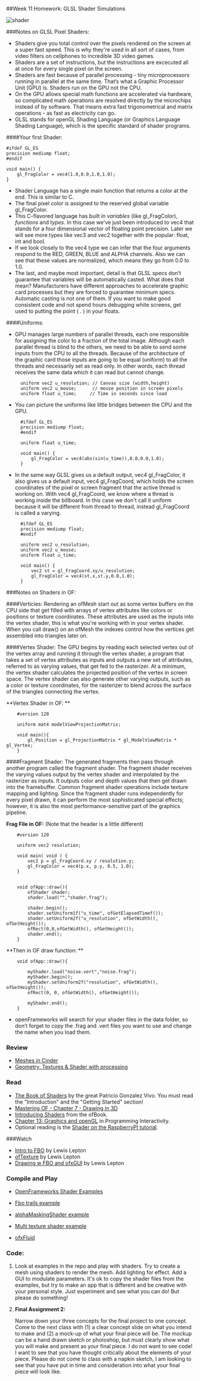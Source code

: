 ##Week 11 Homework: GLSL Shader Simulations 

![shader](http://poniesandlight.co.uk/img/flat_shading_teaser.jpg)

###Notes on GLSL Pixel Shaders:

* Shaders give you total control over the pixels rendered on the screen at a super fast speed. This is why they're used in all sort of cases, from video filters on cellphones to incredible 3D video games.
* Shaders are a set of instructions, but the instructions are excecuted all at once for every single pixel on the screen.
* Shaders are fast because of parallel processing - tiny microprocessors running in parallel at the same time. That’s what a Graphic Processor Unit (GPU) is. Shaders run on the GPU not the CPU.
* On the GPU allows special math functions are accelerated via hardware, so complicated math operations are resolved directly by the microchips instead of by software. That means extra fast trigonometrical and matrix operations - as fast as electricity can go.
* GLSL stands for openGL Shading Language (or Graphics Language Shading Language), which is the specific standard of shader programs. 

####Your first Shader:

	#ifdef GL_ES
	precision mediump float;
	#endif
	
	void main() {
		gl_FragColor = vec4(1.0,0.0,1.0,1.0);
	}	
* Shader Language has a single main function that returns a color at the end. This is similar to C.
* The final pixel color is assigned to the reserved global variable gl_FragColor.
* This C-flavored language has built in *variables* (like gl_FragColor), *functions* and *types*. In this case we've just been introduced to vec4 that stands for a four dimensional vector of floating point precision. Later we will see more types like vec3 and vec2 together with the popular: float, int and bool.
* If we look closely to the vec4 type we can infer that the four arguments respond to the RED, GREEN, BLUE and ALPHA channels. Also we can see that these values are normalized, which means they go from 0.0 to 1.0.
* The last, and maybe most important, detail is that GLSL specs don’t guarantee that variables will be automatically casted. What does that mean? Manufacturers have different approaches to accelerate graphic card processes but they are forced to guarantee minimum specs. Automatic casting is not one of them. If you want to make good consistent code and not spend hours debugging white screens, get used to putting the point ( . ) in your floats. 

####Uniforms:
* GPU manages large numbers of parallel threads, each one responsible for assigning the color to a fraction of the total image. Although each parallel thread is blind to the others, we need to be able to send some inputs from the CPU to all the threads. Because of the architecture of the graphic card those inputs are going to be equal (uniform) to all the threads and necessarily set as read only. In other words, each thread receives the same data which it can read but cannot change.
	
		uniform vec2 u_resolution; // Canvas size (width,height)
		uniform vec2 u_mouse;      // mouse position in screen pixels
		uniform float u_time;     // Time in seconds since load 
	
* You can picture the uniforms like little bridges between the CPU and the GPU.

		#ifdef GL_ES
		precision mediump float;
		#endif
		
		uniform float u_time;
		
		void main() {
			gl_FragColor = vec4(abs(sin(u_time)),0.0,0.0,1.0);
		}

* In the same way GLSL gives us a default output, vec4 gl_FragColor, it also gives us a default input, vec4 gl_FragCoord, which holds the screen coordinates of the pixel or screen fragment that the active thread is working on. With vec4 gl_FragCoord, we know where a thread is working inside the billboard. In this case we don't call it uniform because it will be different from thread to thread, instead gl_FragCoord is called a varying.

		#ifdef GL_ES
		precision mediump float;
		#endif
		
		uniform vec2 u_resolution;
		uniform vec2 u_mouse;
		uniform float u_time;
		
		void main() {
			vec2 st = gl_FragCoord.xy/u_resolution;
			gl_FragColor = vec4(st.x,st.y,0.0,1.0);
		}



###Notes on Shaders in OF:

####Verticies:
Rendering an ofMesh start out as some vertex buffers on the CPU side that get filled with arrays of vertex attributes like colors or positions or texture coordinates. These attributes are used as the inputs into the vertex shader, this is what you're working with in your vertex shader. When you call draw() on an ofMesh the indexes control how the vertices get assembled into triangles later on.

####Vertex Shader:
The GPU begins by reading each selected vertex out of the vertex array and running it through the vertex shader, a program that takes a set of vertex attributes as inputs and outputs a new set of attributes, referred to as varying values, that get fed to the rasterizer. At a minimum, the vertex shader calculates the projected position of the vertex in screen space. The vertex shader can also generate other varying outputs, such as a color or texture coordinates, for the rasterizer to blend across the surface of the triangles connecting the vertex.

**Vertex Shader in OF:
**
		
		#version 120
		
		uniform mat4 modelViewProjectionMatrix;
		
		void main(){
		    gl_Position = gl_ProjectionMatrix * gl_ModelViewMatrix * gl_Vertex;
		}

####Fragment Shader:
The generated fragments then pass through another program called the fragment shader. The fragment shader receives the varying values output by the vertex shader and interpolated by the rasterizer as inputs. It outputs color and depth values that then get drawn into the framebuffer. Common fragment shader operations include texture mapping and lighting. Since the fragment shader runs independently for every pixel drawn, it can perform the most sophisticated special effects; however, it is also the most performance-sensitive part of the graphics pipeline.

**Frag File in OF:** (Note that the header is a little different) 
		
		#version 120
		
		uniform vec2 resolution;
		
		void main( void ) {
		    vec2 p = gl_FragCoord.xy / resolution.y;
		    gl_FragColor = vec4(p.x, p.y, 0.5, 1.0);
		}


		void ofApp::draw(){
		    ofShader shader;
		    shader.load("","shader.frag");
		
		    shader.begin();
		    shader.setUniform1f("u_time", ofGetElapsedTimef());
		    shader.setUniform2f("u_resolution", ofGetWidth(), ofGetHeight());
		    ofRect(0,0,ofGetWidth(), ofGetHeight());
		    shader.end();
		}

**Then in OF draw function:
**

		void ofApp::draw(){
		
		    myShader.load("noise.vert","noise.frag");
		    myShader.begin();
		    myShader.setUniform2f("resolution", ofGetWidth(), ofGetHeight());
		    ofRect(0, 0, ofGetWidth(), ofGetHeight());
		    
		    myShader.end();
		}


* openFrameworks will search for your shader files in the data folder, so don’t forget to copy the .frag and .vert files you want to use and change the name when you load them.




### Review 

* [Meshes in Cinder](http://www.creativeapplications.net/tutorials/guide-to-meshes-in-cinder-cinder-tutorials/)
* [Geometry, Textures & Shader with processing](http://www.creativeapplications.net/processing/geometry-textures-shaders-processing-tutorial/)

### Read

* [The Book of Shaders](http://patriciogonzalezvivo.com/2015/thebookofshaders/) by the great Patricio Gonzalez Vivo. You must read the "Introduction" and the "Getting Started" section!
* [Mastering OF - Chapter 7 - Drawing in 3D](http://www.academia.edu/4978694/Mastering_openFrameworks_-_Chapter_7_Drawing_in_3D)
* [Introducing Shaders](http://openframeworks.cc/ofBook/chapters/shaders.html) from the ofBook.
* [Chapter 13: Graphics and openGL](https://books.google.com/books?id=sAsHA1HM1WcC&pg=PA529&lpg=PA529&dq=glvertex3f+openframeworks&source=bl&ots=KGE9_9bxs9&sig=Rc13b-zBbtWF1ZmK5gCJeBmW7I0&hl=en&sa=X&ved=0ahUKEwiOzPu1-p7QAhUk5YMKHfJcB4EQ6AEILzAC#v=onepage&q=glvertex3f%20openframeworks&f=false) in Programming Interactivity. 
* Optional reading is the [Shader on the RaspberryPI tutorial](http://www.creativeapplications.net/tutorials/how-to-use-openframeworks-on-the-raspberrypi-tutorial/).

###Watch
* [Intro to FBO](https://www.youtube.com/watch?v=oJ6sA7vLPqc) by Lewis Lepton
* [ofTexture](https://www.youtube.com/watch?v=cfyot_pOz64&index=32&list=PL4neAtv21WOmrV8z9rSzL20QpdLU1zJLr) by Lewis Lepton
* [Drawing w FBO and ofxGUI](https://www.youtube.com/watch?v=PxpnVhpfm2s&index=51&list=PL4neAtv21WOmrV8z9rSzL20QpdLU1zJLr) by Lewis Lepton

### Compile and Play

* [OpenFrameworks Shader Examples](https://github.com/openframeworks/openFrameworks/tree/master/examples/shader)

* [Fbo trails example](https://github.com/openframeworks/openFrameworks/tree/master/examples/gl/fboTrailsExample)

* [alphaMaskingShader example](https://github.com/openframeworks/openFrameworks/tree/master/examples/gl/alphaMaskingShaderExample)

* [Multi texture shader example](https://github.com/openframeworks/openFrameworks/tree/master/examples/gl/multiTextureShaderExample)

* [ofxFluid](https://github.com/patriciogonzalezvivo/ofxFluid)


### Code:


1. Look at examples in the repo and play with shaders. Try to create a mesh using shaders to render the mesh. Add lighting for effect. Add a GUI to modulate parameters. It's ok to copy the shader files from the examples, but try to make an app that is different and be creative with your personal style. Just experiment and see what you can do! But please do something!  

3. **Final Assignment 2:**

	Narrow down your three concepts for the final project to one concept. Come to the next class with (1) a clear concept slide on what you intend to make and (2) a mock-up of what your final piece will be. The mockup can be a hand drawn sketch or photoshop, but must clearly show what you will make and present as your final piece. I do not want to see code! I want to see that you have thought critically about the elements of your piece. Please do not come to class with a napkin sketch, I am looking to see that you have put in time and consideration into what your final piece will look like. 
		
 